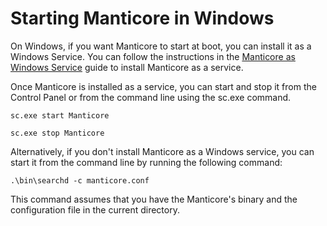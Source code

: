 # Starting Manticore in Windows

On Windows, if you want Manticore to start at boot, you can install it as a Windows Service. You can follow the instructions in the [Manticore as Windows Service](../Installation/Windows.md) guide to install Manticore as a service.

Once Manticore is installed as a service, you can start and stop it from the Control Panel or from the command line using the sc.exe command.

```shell
sc.exe start Manticore
```

```shell
sc.exe stop Manticore
```
Alternatively, if you don't install Manticore as a Windows service, you can start it from the command line by running the following command:

```shell
.\bin\searchd -c manticore.conf
```
This command assumes that you have the Manticore's binary and the configuration file in the current directory.
<!-- proofread -->

